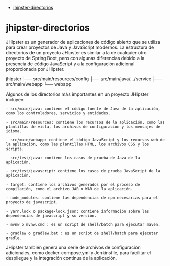 - [jhipster-directorios](#jhipster-directorios)

# jhipster-directorios
JHipster es un generador de aplicaciones de código abierto que se utiliza para
crear proyectos de Java y JavaScript modernos. La estructura de directorios de
un proyecto JHipster es similar a la de cualquier otro proyecto de Spring Boot,
pero con algunas diferencias debido a la presencia de código JavaScript y a la
configuración adicional proporcionada por JHipster.

jhipster
├── src/main/resources/config
├── src/main/java/.../service
├── src/main/webapp
└── webapp

Algunos de los directorios más importantes en un proyecto JHipster incluyen:

    - src/main/java: contiene el código fuente de Java de la aplicación, como los controladores, servicios y entidades.

    - src/main/resources: contiene los recursos de la aplicación, como las plantillas de vista, los archivos de configuración y los mensajes de idioma.

    - src/main/webapp: contiene el código JavaScript y los recursos web de la aplicación, como las plantillas HTML, los archivos CSS y los scripts.

    - src/test/java: contiene los casos de prueba de Java de la aplicación.

    - src/test/javascript: contiene los casos de prueba JavaScript de la aplicación.

    - target: contiene los archivos generados por el proceso de compilación, como el archivo JAR o WAR de la aplicación.

    - node_modules: contiene las dependencias de npm necesarias para el proyecto de javascript.

    - yarn.lock o package-lock.json: contiene información sobre las dependencias de javascript y su versión.

    - mvnw o mvnw.cmd : es un script de shell/batch para ejecutar maven.

    - gradlew o gradlew.bat : es un script de shell/batch para ejecutar gradle.

JHipster también genera una serie de archivos de configuración adicionales, como
docker-compose.yml y Jenkinsfile, para facilitar el despliegue y la integración
continua de la aplicación.
